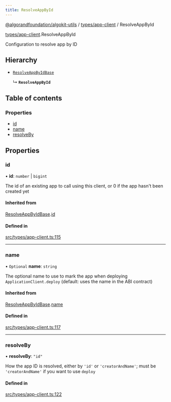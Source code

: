 ```yaml
---
title: ResolveAppById
---
```


[@algorandfoundation/algokit-utils](/reference/algokit-utils-ts/api/readme/) / [types/app-client](/reference/algokit-utils-ts/api/modules/types_app_client/) / ResolveAppById

[types/app-client](/reference/algokit-utils-ts/api/modules/types_app_client/).ResolveAppById

Configuration to resolve app by ID

## Hierarchy

- [`ResolveAppByIdBase`](types_app_client.ResolveAppByIdBase.md)

  ↳ **`ResolveAppById`**

## Table of contents

### Properties

- [id](types_app_client.ResolveAppById.md#id)
- [name](types_app_client.ResolveAppById.md#name)
- [resolveBy](types_app_client.ResolveAppById.md#resolveby)

## Properties

### id

• **id**: `number` \| `bigint`

The id of an existing app to call using this client, or 0 if the app hasn't been created yet

#### Inherited from

[ResolveAppByIdBase](types_app_client.ResolveAppByIdBase.md).[id](types_app_client.ResolveAppByIdBase.md#id)

#### Defined in

[src/types/app-client.ts:115](https://github.com/algorandfoundation/algokit-utils-ts/blob/main/src/types/app-client.ts#L115)

---

### name

• `Optional` **name**: `string`

The optional name to use to mark the app when deploying `ApplicationClient.deploy` (default: uses the name in the ABI contract)

#### Inherited from

[ResolveAppByIdBase](types_app_client.ResolveAppByIdBase.md).[name](types_app_client.ResolveAppByIdBase.md#name)

#### Defined in

[src/types/app-client.ts:117](https://github.com/algorandfoundation/algokit-utils-ts/blob/main/src/types/app-client.ts#L117)

---

### resolveBy

• **resolveBy**: `"id"`

How the app ID is resolved, either by `'id'` or `'creatorAndName'`; must be `'creatorAndName'` if you want to use `deploy`

#### Defined in

[src/types/app-client.ts:122](https://github.com/algorandfoundation/algokit-utils-ts/blob/main/src/types/app-client.ts#L122)
